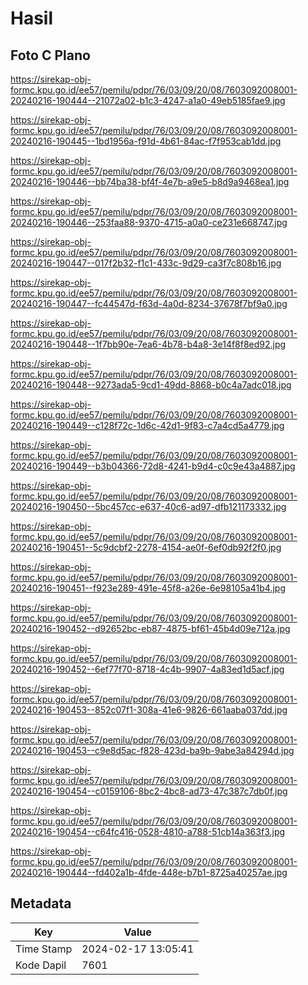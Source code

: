 # Hasil

## Foto C Plano

https://sirekap-obj-formc.kpu.go.id/ee57/pemilu/pdpr/76/03/09/20/08/7603092008001-20240216-190444--21072a02-b1c3-4247-a1a0-49eb5185fae9.jpg

https://sirekap-obj-formc.kpu.go.id/ee57/pemilu/pdpr/76/03/09/20/08/7603092008001-20240216-190445--1bd1956a-f91d-4b61-84ac-f7f953cab1dd.jpg

https://sirekap-obj-formc.kpu.go.id/ee57/pemilu/pdpr/76/03/09/20/08/7603092008001-20240216-190446--bb74ba38-bf4f-4e7b-a9e5-b8d9a9468ea1.jpg

https://sirekap-obj-formc.kpu.go.id/ee57/pemilu/pdpr/76/03/09/20/08/7603092008001-20240216-190446--253faa88-9370-4715-a0a0-ce231e668747.jpg

https://sirekap-obj-formc.kpu.go.id/ee57/pemilu/pdpr/76/03/09/20/08/7603092008001-20240216-190447--017f2b32-f1c1-433c-9d29-ca3f7c808b16.jpg

https://sirekap-obj-formc.kpu.go.id/ee57/pemilu/pdpr/76/03/09/20/08/7603092008001-20240216-190447--fc44547d-f63d-4a0d-8234-37678f7bf9a0.jpg

https://sirekap-obj-formc.kpu.go.id/ee57/pemilu/pdpr/76/03/09/20/08/7603092008001-20240216-190448--1f7bb90e-7ea6-4b78-b4a8-3e14f8f8ed92.jpg

https://sirekap-obj-formc.kpu.go.id/ee57/pemilu/pdpr/76/03/09/20/08/7603092008001-20240216-190448--9273ada5-9cd1-49dd-8868-b0c4a7adc018.jpg

https://sirekap-obj-formc.kpu.go.id/ee57/pemilu/pdpr/76/03/09/20/08/7603092008001-20240216-190449--c128f72c-1d6c-42d1-9f83-c7a4cd5a4779.jpg

https://sirekap-obj-formc.kpu.go.id/ee57/pemilu/pdpr/76/03/09/20/08/7603092008001-20240216-190449--b3b04366-72d8-4241-b9d4-c0c9e43a4887.jpg

https://sirekap-obj-formc.kpu.go.id/ee57/pemilu/pdpr/76/03/09/20/08/7603092008001-20240216-190450--5bc457cc-e637-40c6-ad97-dfb121173332.jpg

https://sirekap-obj-formc.kpu.go.id/ee57/pemilu/pdpr/76/03/09/20/08/7603092008001-20240216-190451--5c9dcbf2-2278-4154-ae0f-6ef0db92f2f0.jpg

https://sirekap-obj-formc.kpu.go.id/ee57/pemilu/pdpr/76/03/09/20/08/7603092008001-20240216-190451--f923e289-491e-45f8-a26e-6e98105a41b4.jpg

https://sirekap-obj-formc.kpu.go.id/ee57/pemilu/pdpr/76/03/09/20/08/7603092008001-20240216-190452--d92652bc-eb87-4875-bf61-45b4d09e712a.jpg

https://sirekap-obj-formc.kpu.go.id/ee57/pemilu/pdpr/76/03/09/20/08/7603092008001-20240216-190452--6ef77f70-8718-4c4b-9907-4a83ed1d5acf.jpg

https://sirekap-obj-formc.kpu.go.id/ee57/pemilu/pdpr/76/03/09/20/08/7603092008001-20240216-190453--852c07f1-308a-41e6-9826-661aaba037dd.jpg

https://sirekap-obj-formc.kpu.go.id/ee57/pemilu/pdpr/76/03/09/20/08/7603092008001-20240216-190453--c9e8d5ac-f828-423d-ba9b-9abe3a84294d.jpg

https://sirekap-obj-formc.kpu.go.id/ee57/pemilu/pdpr/76/03/09/20/08/7603092008001-20240216-190454--c0159106-8bc2-4bc8-ad73-47c387c7db0f.jpg

https://sirekap-obj-formc.kpu.go.id/ee57/pemilu/pdpr/76/03/09/20/08/7603092008001-20240216-190454--c64fc416-0528-4810-a788-51cb14a363f3.jpg

https://sirekap-obj-formc.kpu.go.id/ee57/pemilu/pdpr/76/03/09/20/08/7603092008001-20240216-190444--fd402a1b-4fde-448e-b7b1-8725a40257ae.jpg


## Metadata

| Key        | Value               |
| ---------- | ------------------- |
| Time Stamp | 2024-02-17 13:05:41 |
| Kode Dapil | 7601                |



